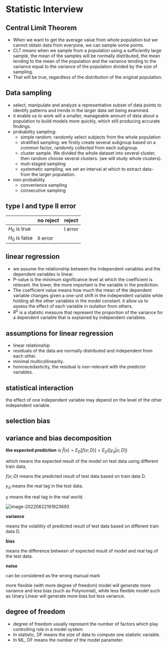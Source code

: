 # Statistic Interview

## Central Limit Theorem

- When we want to get the average value from whole population but we cannot obtain data from everyone, we can sample some points. 
- CLT means when we sample from a population using a sufficiently large sample, the mean of the samples will be normally distributed, the mean tending to the mean of the population and the variance tending to the  variance equal to the variance of the population divided by the size of sampling.
- That will be true, regardless of the distribution of the original population.



## Data sampling

- select, manipulate and analyze a representative subset of data points to identify patterns and trends in the larger data set being examined. 
- it enable us to work will a smaller, manageable amount of data about a population to build models more quickly, which still producing accurate findings.
- probability sampling: 
  - simple random: randomly select subjects from the whole population
  - stratified sampling: we firstly create several subgroup based on a common factor, randomly collected from each subgroup.
  - cluster sample. We divided the whole dataset into several cluster, then random choose several clusters. (we will study whole clusters).
  - muti-staged sampling 
  - systematic sampling. we set an interval at which to extract data- from the larger population.
- non-probability. 
  - convenience sampling
  - consecutive sampling

## type I and type II error

|                | no reject | reject  |
| -------------- | --------- | ------- |
| $H_0$ is true  |           | I error |
| $H_0$ is false | II error  |         |



## linear regression

- we assume the relationship between the  independent variables and the dependent variables is linear.
- P-value is the minimum significance level at which the coefficient is relevant. the lower, the more important is the variable in the prediction.
- The coefficient value means how much the mean of the dependent variable changes given a  one-unit shift in the independent variable while holding all the other variables in the model constant. it allow us to assess the effect of each variable in isolation from others.
- $R^2$ is a statistic measure that represent the proportion of the variance for a dependent variable that is explained by  independent variables.

## assumptions for linear regression

- linear relationship
- residuals of the data are normally distributed and independent from each other.
- minimal multicollinearity.
- homoscedasticity,  the residual is non-relevant with the predictor variables.

## statistical interaction

the effect of one independent variable may depend on the level of the other independent variable.



## selection bias



## variance and bias decomposition

**the expected prediction** is $\hat f (x) = E_D[f(x;D)] =E_D([y_d|x;D])$

which means the expected result of the model on test data using different train data,

$f(x;D)$ means the predicted result of test data based on train data D.

$y_d$ means the real tag in the test data.

y means the real tag in the real world.

![image-20220622161923693](https://cdn.jsdelivr.net/gh/Simmons-Wang/IMG/C:%5CUsers%5CKing%5CPictures%5Cnotebookimgimage-20220622161923693.png)

**variance**

means the volatility of  predicted result of test data based on different train data D.

**bias**

means the difference between of expected result of model and real tag of the test data.

**noise**

can be considered as the wrong manual mark



more flexible (with more degree of freedom) model will generate more variance and less bias (such as Polynomial), while less flexible model such  as Unary Linear will generate more bias but less variance.



## degree of freedom 

- degree of freedom usually represent the number of factors which play controlling role in a model system
- In statistic,  DF means the size of data to compute one statistic variable.
- In ML, DF means the number of the model parameter.
